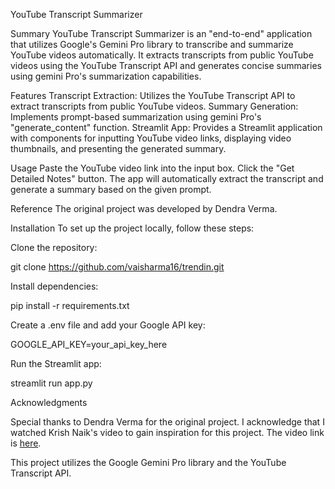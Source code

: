 YouTube Transcript Summarizer

Summary
YouTube Transcript Summarizer is an "end-to-end" application that utilizes Google's Gemini Pro library to transcribe and summarize YouTube videos automatically. It extracts transcripts from public YouTube videos using the YouTube Transcript API and generates concise summaries using gemini Pro's summarization capabilities.

Features
Transcript Extraction: Utilizes the YouTube Transcript API to extract transcripts from public YouTube videos.
Summary Generation: Implements prompt-based summarization using gemini Pro's "generate_content" function.
Streamlit App: Provides a Streamlit application with components for inputting YouTube video links, displaying video thumbnails, and presenting the generated summary.

Usage
Paste the YouTube video link into the input box.
Click the "Get Detailed Notes" button.
The app will automatically extract the transcript and generate a summary based on the given prompt.

Reference
The original project was developed by Dendra Verma.

Installation
To set up the project locally, follow these steps:

Clone the repository:

git clone https://github.com/vaisharma16/trendin.git

Install dependencies:

pip install -r requirements.txt

Create a .env file and add your Google API key:

GOOGLE_API_KEY=your_api_key_here

Run the Streamlit app:

streamlit run app.py

Acknowledgments

Special thanks to Dendra Verma for the original project.
I acknowledge that I watched Krish Naik's video to gain inspiration for this project. The video link is [here](https://www.youtube.com/watch?v=VZOnp2YpY8Q&list=PLZoTAELRMXVNbDmGZlcgCA3a8mRQp5axb&index=10&t=1s).

This project utilizes the Google Gemini Pro library and the YouTube Transcript API.
